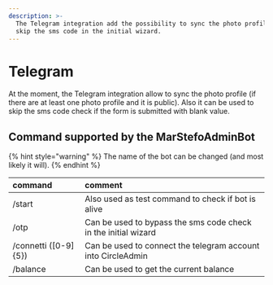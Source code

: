 ```yaml
---
description: >-
  The Telegram integration add the possibility to sync the photo profile and
  skip the sms code in the initial wizard.
---
```


# Telegram

At the moment, the Telegram integration allow to sync the photo profile \(if there are at least one photo profile and it is public\). Also it can be used to skip the sms code check if the form is submitted with blank value.

## Command supported by the MarStefoAdminBot

{% hint style="warning" %}
The name of the bot can be changed \(and most likely it will\).
{% endhint %}

| command | comment |
| :--- | :--- |
| /start | Also used as test command to check if bot is alive |
| /otp | Can be used to bypass the sms code check in the initial wizard |
| /connetti \(\[0-9\]{5}\) | Can be used to connect the telegram account into CircleAdmin |
| /balance | Can be used to get the current balance |




